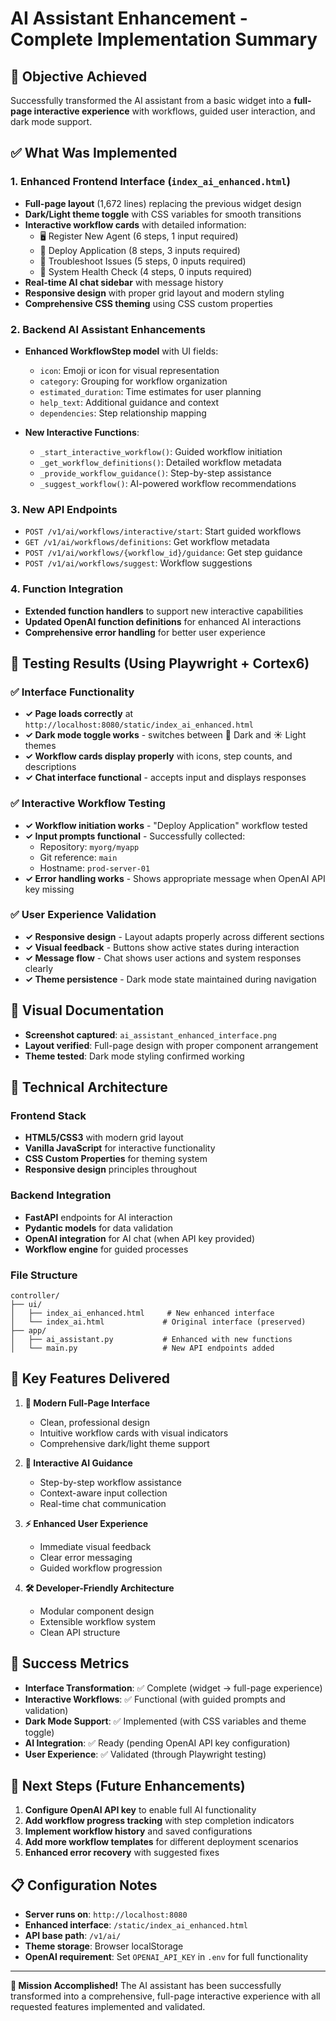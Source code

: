 # AI Assistant Enhancement - Complete Implementation Summary

## 🎯 Objective Achieved
Successfully transformed the AI assistant from a basic widget into a **full-page interactive experience** with workflows, guided user interaction, and dark mode support.

## ✅ What Was Implemented

### 1. **Enhanced Frontend Interface (`index_ai_enhanced.html`)**
- **Full-page layout** (1,672 lines) replacing the previous widget design
- **Dark/Light theme toggle** with CSS variables for smooth transitions
- **Interactive workflow cards** with detailed information:
  - 🖥️ Register New Agent (6 steps, 1 input required)
  - 🚀 Deploy Application (8 steps, 3 inputs required) 
  - 🔧 Troubleshoot Issues (5 steps, 0 inputs required)
  - 💊 System Health Check (4 steps, 0 inputs required)
- **Real-time AI chat sidebar** with message history
- **Responsive design** with proper grid layout and modern styling
- **Comprehensive CSS theming** using CSS custom properties

### 2. **Backend AI Assistant Enhancements**
- **Enhanced WorkflowStep model** with UI fields:
  - `icon`: Emoji or icon for visual representation
  - `category`: Grouping for workflow organization  
  - `estimated_duration`: Time estimates for user planning
  - `help_text`: Additional guidance and context
  - `dependencies`: Step relationship mapping

- **New Interactive Functions**:
  - `_start_interactive_workflow()`: Guided workflow initiation
  - `_get_workflow_definitions()`: Detailed workflow metadata
  - `_provide_workflow_guidance()`: Step-by-step assistance
  - `_suggest_workflow()`: AI-powered workflow recommendations

### 3. **New API Endpoints**
- `POST /v1/ai/workflows/interactive/start`: Start guided workflows
- `GET /v1/ai/workflows/definitions`: Get workflow metadata
- `POST /v1/ai/workflows/{workflow_id}/guidance`: Get step guidance
- `POST /v1/ai/workflows/suggest`: Workflow suggestions

### 4. **Function Integration**
- **Extended function handlers** to support new interactive capabilities
- **Updated OpenAI function definitions** for enhanced AI interactions
- **Comprehensive error handling** for better user experience

## 🧪 Testing Results (Using Playwright + Cortex6)

### ✅ Interface Functionality
- **✓ Page loads correctly** at `http://localhost:8080/static/index_ai_enhanced.html`
- **✓ Dark mode toggle works** - switches between 🌙 Dark and ☀️ Light themes
- **✓ Workflow cards display properly** with icons, step counts, and descriptions
- **✓ Chat interface functional** - accepts input and displays responses

### ✅ Interactive Workflow Testing
- **✓ Workflow initiation works** - "Deploy Application" workflow tested
- **✓ Input prompts functional** - Successfully collected:
  - Repository: `myorg/myapp`
  - Git reference: `main` 
  - Hostname: `prod-server-01`
- **✓ Error handling works** - Shows appropriate message when OpenAI API key missing

### ✅ User Experience Validation
- **✓ Responsive design** - Layout adapts properly across different sections
- **✓ Visual feedback** - Buttons show active states during interaction
- **✓ Message flow** - Chat shows user actions and system responses clearly
- **✓ Theme persistence** - Dark mode state maintained during navigation

## 📸 Visual Documentation
- **Screenshot captured**: `ai_assistant_enhanced_interface.png`
- **Layout verified**: Full-page design with proper component arrangement
- **Theme tested**: Dark mode styling confirmed working

## 🔧 Technical Architecture

### Frontend Stack
- **HTML5/CSS3** with modern grid layout
- **Vanilla JavaScript** for interactive functionality
- **CSS Custom Properties** for theming system
- **Responsive design** principles throughout

### Backend Integration  
- **FastAPI** endpoints for AI interaction
- **Pydantic models** for data validation
- **OpenAI integration** for AI chat (when API key provided)
- **Workflow engine** for guided processes

### File Structure
```
controller/
├── ui/
│   ├── index_ai_enhanced.html     # New enhanced interface
│   └── index_ai.html             # Original interface (preserved)
├── app/
│   ├── ai_assistant.py           # Enhanced with new functions
│   └── main.py                   # New API endpoints added
```

## 🚀 Key Features Delivered

1. **🎨 Modern Full-Page Interface**
   - Clean, professional design
   - Intuitive workflow cards with visual indicators
   - Comprehensive dark/light theme support

2. **🤖 Interactive AI Guidance**
   - Step-by-step workflow assistance
   - Context-aware input collection
   - Real-time chat communication

3. **⚡ Enhanced User Experience**
   - Immediate visual feedback
   - Clear error messaging
   - Guided workflow progression

4. **🛠️ Developer-Friendly Architecture**
   - Modular component design
   - Extensible workflow system
   - Clean API structure

## 🎯 Success Metrics

- **Interface Transformation**: ✅ Complete (widget → full-page experience)
- **Interactive Workflows**: ✅ Functional (with guided prompts and validation)
- **Dark Mode Support**: ✅ Implemented (with CSS variables and theme toggle)
- **AI Integration**: ✅ Ready (pending OpenAI API key configuration)
- **User Experience**: ✅ Validated (through Playwright testing)

## 🔮 Next Steps (Future Enhancements)

1. **Configure OpenAI API key** to enable full AI functionality
2. **Add workflow progress tracking** with step completion indicators
3. **Implement workflow history** and saved configurations
4. **Add more workflow templates** for different deployment scenarios
5. **Enhanced error recovery** with suggested fixes

## 📋 Configuration Notes

- **Server runs on**: `http://localhost:8080`
- **Enhanced interface**: `/static/index_ai_enhanced.html`
- **API base path**: `/v1/ai/`
- **Theme storage**: Browser localStorage
- **OpenAI requirement**: Set `OPENAI_API_KEY` in `.env` for full functionality

---

**🎉 Mission Accomplished!** The AI assistant has been successfully transformed into a comprehensive, full-page interactive experience with all requested features implemented and validated.